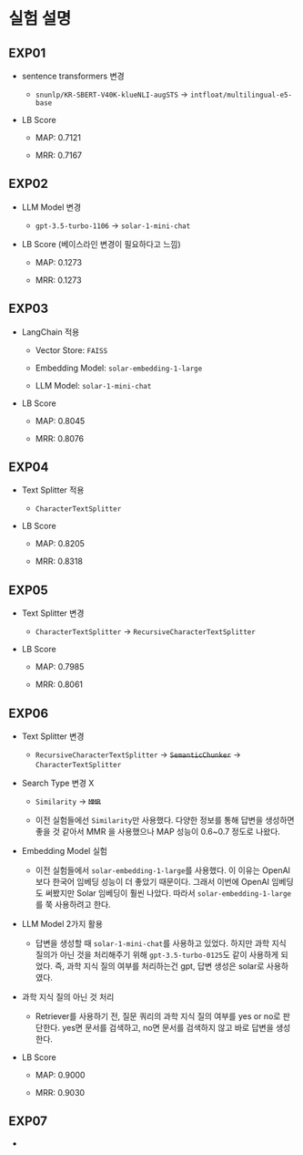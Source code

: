 # 실험 설명

## EXP01

- sentence transformers 변경 

    - `snunlp/KR-SBERT-V40K-klueNLI-augSTS` → `intfloat/multilingual-e5-base`

- LB Score

    - MAP: 0.7121
    
    - MRR: 0.7167

## EXP02

- LLM Model 변경

    - `gpt-3.5-turbo-1106` → `solar-1-mini-chat`

- LB Score (베이스라인 변경이 필요하다고 느낌)

    - MAP: 0.1273
    
    - MRR: 0.1273

## EXP03

- LangChain 적용

    - Vector Store: `FAISS`
    
    - Embedding Model: `solar-embedding-1-large`

    - LLM Model: `solar-1-mini-chat`

- LB Score

    - MAP: 0.8045
    
    - MRR: 0.8076

## EXP04

- Text Splitter 적용

    - `CharacterTextSplitter`

- LB Score

    - MAP: 0.8205
    
    - MRR: 0.8318

## EXP05

- Text Splitter 변경

    - `CharacterTextSplitter` → `RecursiveCharacterTextSplitter`

- LB Score

    - MAP: 0.7985
    
    - MRR: 0.8061

## EXP06

- Text Splitter 변경

    - `RecursiveCharacterTextSplitter` → ~~`SemanticChunker`~~ → `CharacterTextSplitter`

- Search Type 변경 X

    - `Similarity` → ~~`MMR`~~

    - 이전 실험들에선 `Similarity`만 사용했다. 다양한 정보를 통해 답변을 생성하면 좋을 것 같아서 MMR 을 사용했으나 MAP 성능이 0.6~0.7 정도로 나왔다.

- Embedding Model 실험

    - 이전 실험들에서 `solar-embedding-1-large`를 사용했다. 이 이유는 OpenAI 보다 한국어 임베딩 성능이 더 좋았기 때문이다. 그래서 이번에 OpenAI 임베딩도 써봤지만 Solar 임베딩이 훨씬 나았다. 따라서 `solar-embedding-1-large`를 쭉 사용하려고 한다.

- LLM Model 2가지 활용

    - 답변을 생성할 때 `solar-1-mini-chat`를 사용하고 있었다. 하지만 과학 지식 질의가 아닌 것을 처리해주기 위해 `gpt-3.5-turbo-0125`도 같이 사용하게 되었다. 즉, 과학 지식 질의 여부를 처리하는건 gpt, 답변 생성은 solar로 사용하였다.

- 과학 지식 질의 아닌 것 처리

    - Retriever를 사용하기 전, 질문 쿼리의 과학 지식 질의 여부를 yes or no로 판단한다. yes면 문서를 검색하고, no면 문서를 검색하지 않고 바로 답변을 생성한다.

- LB Score

    - MAP: 0.9000
    
    - MRR: 0.9030

## EXP07

- 